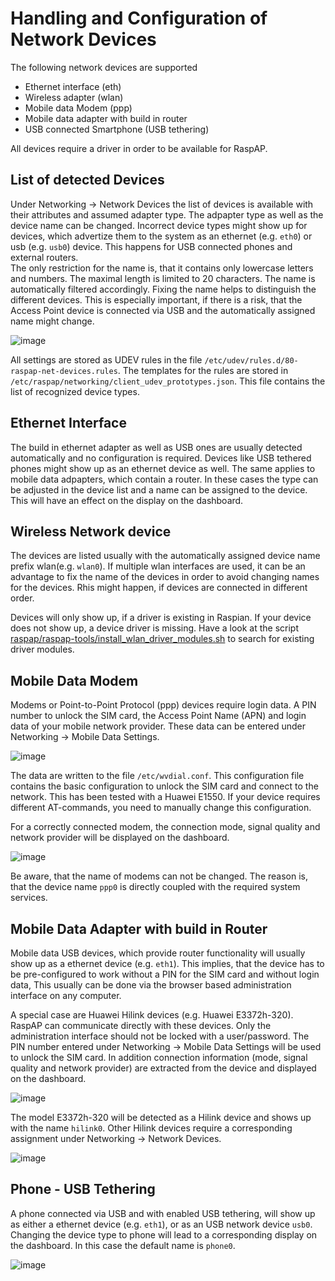 # Handling and Configuration of Network Devices
The following network devices are supported 
* Ethernet interface (eth)
* Wireless adapter (wlan)
* Mobile data Modem (ppp)
* Mobile data adapter with build in router
* USB connected Smartphone (USB tethering)  

All devices require a driver in order to be available for RaspAP. 

## List of detected Devices
Under Networking &rarr; Network Devices the list of devices is available with their attributes and assumed adapter type. The adpapter type as well as the device name can be changed.
Incorrect device types might show up for devices, which advertize them to the system as an ethernet (e.g. `eth0`) or usb (e.g. `usb0`) device. This happens for USB connected phones and external routers.  
The only restriction for the name is, that it contains only lowercase letters and numbers. The maximal length is limited to 20 characters. The name is automatically filtered accordingly. 
Fixing the name helps to distinguish the different devices. This is especially important, if there is a risk, that the Access Point device is connected via USB and the automatically assigned name might change.

![image](https://user-images.githubusercontent.com/33725910/115952457-4d39d080-a4e6-11eb-9ca5-74aacc444a7e.png)

All settings are stored as UDEV rules in the file `/etc/udev/rules.d/80-raspap-net-devices.rules`.
The templates for the rules are stored in `/etc/raspap/networking/client_udev_prototypes.json`. This file contains the list of recognized device types.

## Ethernet Interface
The build in ethernet adapter as well as USB ones are usually detected automatically and no configuration is required.
Devices like USB tethered phones might show up as an ethernet device as well. The same applies to mobile data adpapters, which contain a router. In these cases the 
type can be adjusted in the device list and a name can be assigned to the device. This will have an effect on the display on the dashboard.

## Wireless Network device
The devices are listed usually with the automatically assigned device name prefix wlan(e.g. `wlan0`). If multiple wlan interfaces are used, it can be an advantage to fix the name of the devices in order to avoid changing names for the devices. Rhis might happen, if devices are connected in different order.

Devices will only show up, if a driver is existing in Raspian. If your device does not show up, a device driver is missing. Have a look at the script 
[raspap/raspap-tools/install_wlan_driver_modules.sh](https://github.com/RaspAP/raspap-tools/blob/main/install_raspap_ram_wlan.sh) 
to search for existing driver modules. 

## Mobile Data Modem
Modems or Point-to-Point Protocol (ppp) devices require login data. A PIN number to unlock the SIM card, the Access Point Name (APN) and login data of your mobile network provider. 
These data can be entered under Networking &rarr; Mobile Data Settings. 

![image](https://user-images.githubusercontent.com/33725910/115952501-9853e380-a4e6-11eb-9d83-7a871ab90a75.png)

The data are written to the file `/etc/wvdial.conf`. This configuration file contains the basic configuration to unlock the SIM card and connect
to the network. This has been tested with a Huawei E1550. If your device requires different AT-commands, you need to manually change this configuration. 

For a correctly connected modem, the connection mode, signal quality and network provider will be displayed on the dashboard.

![image](https://user-images.githubusercontent.com/33725910/115954368-ec63c580-a4f0-11eb-8f4b-3a8830ee1d35.png)

Be aware, that the name of modems can not be changed. The reason is, that the device name `ppp0` is directly coupled with the required system services.

## Mobile Data Adapter with build in Router
Mobile data USB devices, which provide router functionality will usually show up as a ethernet device (e.g. `eth1`). This implies, that the device has to be pre-configured
to work without a PIN for the SIM card and without login data, This usually can be done via the browser based administration interface on any computer.

A special case are Huawei Hilink devices (e.g. Huawei E3372h-320). RaspAP can communicate directly with these devices. Only the administration interface should not be locked with a user/password. The PIN number entered under Networking &rarr; Mobile Data Settings will be used to unlock the SIM card. In addition connection information (mode, signal quality and network provider) are extracted from the device and displayed on the dashboard. 

![image](https://user-images.githubusercontent.com/33725910/115952612-3a73cb80-a4e7-11eb-8998-cbb66fb108c4.png)

The model E3372h-320 will be detected as a Hilink device and shows up with the name `hilink0`. Other Hilink devices require a corresponding assignment 
under Networking &rarr; Network Devices.

![image](https://user-images.githubusercontent.com/33725910/115952595-1ca66680-a4e7-11eb-8417-22f27b5f93eb.png)

## Phone - USB Tethering
A phone connected via USB and with enabled USB tethering, will show up as either a ethernet device (e.g. `eth1`), or as an USB network device `usb0`. Changing the device type to phone will lead to a corresponding display on the dashboard. In this case the default name is `phone0`.

![image](https://user-images.githubusercontent.com/33725910/115953764-96415300-a4ed-11eb-9d5c-de4f27550874.png)

